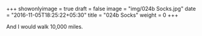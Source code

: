 +++
showonlyimage = true
draft = false
image = "img/024b Socks.jpg"
date = "2016-11-05T18:25:22+05:30"
title = "024b Socks"
weight = 0
+++

And I would walk 10,000 miles.

